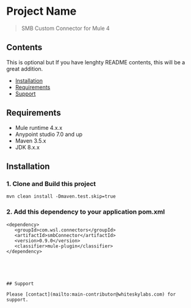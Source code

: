 # Project Name

> SMB Custom Connector for Mule 4

## Contents
This is optional but If you have lenghty README contents, this will be a great addition.
- [Installation](#installation)
- [Requirements](#requirements)
- [Support](#support)

## Requirements
- Mule runtime 4.x.x
- Anypoint studio 7.0 and up
- Maven 3.5.x
- JDK 8.x.x 

## Installation

### 1. Clone and Build this project
```
mvn clean install -Dmaven.test.skip=true
```
### 2. Add this dependency to your application pom.xml

```
<dependency>
   <groupId>com.wsl.connectors</groupId>
   <artifactId>smbConnector</artifactId>
   <version>0.9.0</version>
   <classifier>mule-plugin</classifier>
</dependency>
```
```




## Support

Please [contact](mailto:main-contributor@whiteskylabs.com) for support.







